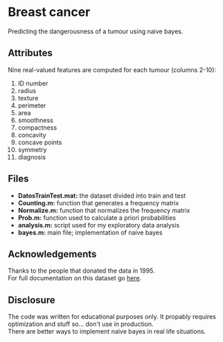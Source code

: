 # Breast cancer
Predicting the dangerousness of a tumour using naive bayes.

## Attributes
Nine real-valued features are computed for each tumour (columns 2-10): 

1. ID number 
2. radius 
3. texture
4. perimeter 
5. area 
6. smoothness
7. compactness
8. concavity
9. concave points
10. symmetry 
11. diagnosis

## Files
* **DatosTrainTest.mat:** the dataset divided into train and test
* **Counting.m:** function that generates a frequency matrix
* **Normalize.m:** function that normalizes the frequency matrix
* **Prob.m:** function used to calculate a priori probabilities
* **analysis.m:** script used for my exploratory data analysis
* **bayes.m:** main file; implementation of naive bayes

## Acknowledgements
Thanks to the people that donated the data in 1995.  
For full documentation on this dataset go [here](https://archive.ics.uci.edu/ml/datasets/Breast+Cancer+Wisconsin+(Diagnostic)).

## Disclosure
The code was written for educational purposes only. It propably requires optimization and stuff so... don't use in production.  
There are better ways to implement naive bayes in real life situations.